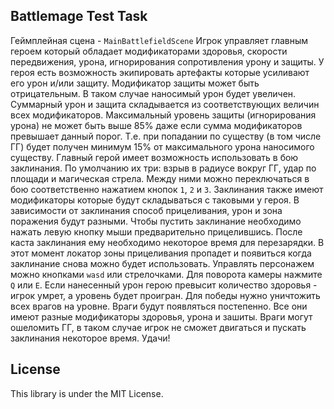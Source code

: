 ## Battlemage Test Task

Геймплейная сцена - `MainBattlefieldScene`
Игрок управляет главным героем который обладает модификаторами здоровья, скорости передвижения, урона, игнорирования сопротивления урону и защиты.
У героя есть возможность экипировать артефакты которые усиливают его урон и/или защиту.
Модификатор защиты может быть отрицательным. В таком случае наносимый урон будет увеличен. Суммарный урон и защита складывается из соответствующих величин всех модификаторов.
Максимальный уровень защиты (игнорирования урона) не может быть выше 85% даже если сумма модификаторов превышает данный порог. Т.е. при попадании по существу (в том числе ГГ) будет получен минимум 15% от максимального урона наносимого существу.
Главный герой имеет возможность использовать в бою заклинания. По умолчанию их три: взрыв в радиусе вокруг ГГ, удар по площади и магическая стрела. Между ними можно переключаться в бою соответственно нажатием кнопок `1`, `2` и `3`. Заклинания также имеют модификаторы которые будут складываться с таковыми у героя. В зависимости от заклинания способ прицеливания, урон и зона поражения будут разными. Чтобы пустить заклинание необходимо нажать левую кнопку мыши предварительно прицелившись. После каста заклинания ему необходимо некоторое время для перезарядки. В этот момент локатор зоны прицеливания пропадет и появиться когда заклинание снова можно будет использовать.
Управлять персонажем можно кнопками `wasd` или стрелочками. Для поворота камеры нажмите `Q` или `E`.
Если нанесенный урон герою превысит количество здоровья - игрок умрет, а уровень будет проигран. Для победы нужно уничтожить всех врагов на уровне. Враги будут появляться постепенно. Все они имеют разные модификаторы здоровья, урона и зашиты. Враги могут ошеломить ГГ, в таком случае игрок не сможет двигаться и пускать заклинания некоторое время.
Удачи!

## License

This library is under the MIT License.